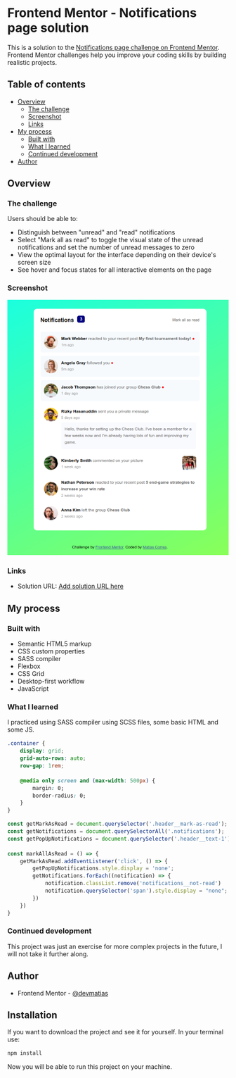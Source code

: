 # Frontend Mentor - Notifications page solution

This is a solution to the [Notifications page challenge on Frontend Mentor](https://www.frontendmentor.io/challenges/notifications-page-DqK5QAmKbC). Frontend Mentor challenges help you improve your coding skills by building realistic projects. 

## Table of contents

- [Overview](#overview)
  - [The challenge](#the-challenge)
  - [Screenshot](#screenshot)
  - [Links](#links)
- [My process](#my-process)
  - [Built with](#built-with)
  - [What I learned](#what-i-learned)
  - [Continued development](#continued-development)
- [Author](#author)

## Overview

### The challenge

Users should be able to:

- Distinguish between "unread" and "read" notifications
- Select "Mark all as read" to toggle the visual state of the unread notifications and set the number of unread messages to zero
- View the optimal layout for the interface depending on their device's screen size
- See hover and focus states for all interactive elements on the page

### Screenshot

![](notifications-screenshot.png)


### Links

- Solution URL: [Add solution URL here](https://github.com/devmatias/challenges-frontend/tree/main/notifications-page-main)

## My process

### Built with

- Semantic HTML5 markup
- CSS custom properties
- SASS compiler
- Flexbox
- CSS Grid
- Desktop-first workflow
- JavaScript

### What I learned

I practiced using SASS compiler using SCSS files, some basic HTML and some JS.

```css
.container {
    display: grid;
    grid-auto-rows: auto;
    row-gap: 1rem;

    @media only screen and (max-width: 500px) {
        margin: 0;
        border-radius: 0;
    }
}
```
```js
const getMarkAsRead = document.querySelector('.header__mark-as-read');
const getNotifications = document.querySelectorAll('.notifications');
const getPopUpNotifications = document.querySelector('.header__text-1').querySelector('span');

const markAllAsRead = () => {
    getMarkAsRead.addEventListener('click', () => {
        getPopUpNotifications.style.display = 'none';
        getNotifications.forEach((notification) => {
            notification.classList.remove('notifications__not-read')
            notification.querySelector('span').style.display = "none";
        })
    })
}
```

### Continued development

This project was just an exercise for more complex projects in the future, I will not take it further along.

## Author

- Frontend Mentor - [@devmatias](https://www.frontendmentor.io/profile/devmatias)

## Installation

If you want to download the project and see it for yourself. 
In your terminal use:

```bash
npm install
```

Now you will be able to run this project on your machine.
